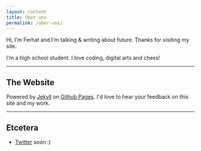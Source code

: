 ```yaml
---
layout: content
title: Über uns
permalink: /uber-uns/
---
```

Hi, I'm Ferhat and I'm talking & writing about future. Thanks for visiting my site.

I'm a high school student. I love coding, digital arts and chess!

----

## The Website
Powered by [Jekyll](https://jekyllrb.com) on [Github Pages](https://pages.github.com).
I'd love to hear your feedback on this site and my work.

----

## Etcetera

- [Twitter](https://www.twitter.com/) soon :)

